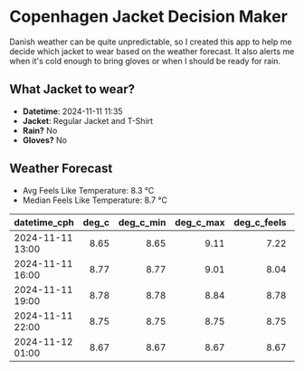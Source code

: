 
# Copenhagen Jacket Decision Maker

Danish weather can be quite unpredictable, so I created this app to help me decide which jacket to wear based on the weather forecast. 
It also alerts me when it's cold enough to bring gloves or when I should be ready for rain.

## What Jacket to wear?

- **Datetime**: 2024-11-11 11:35
- **Jacket**: Regular Jacket and T-Shirt
- **Rain?** No
- **Gloves?** No

## Weather Forecast
- Avg Feels Like Temperature: 8.3 °C
- Median Feels Like Temperature: 8.7 °C

| datetime_cph     |   deg_c |   deg_c_min |   deg_c_max |   deg_c_feels | weather   | wind   | rain   |
|:-----------------|--------:|------------:|------------:|--------------:|:----------|:-------|:-------|
| 2024-11-11 13:00 |    8.65 |        8.65 |        9.11 |          7.22 | Clouds    | Low    | None   |
| 2024-11-11 16:00 |    8.77 |        8.77 |        9.01 |          8.04 | Clouds    | Low    | None   |
| 2024-11-11 19:00 |    8.78 |        8.78 |        8.84 |          8.78 | Clouds    | Low    | None   |
| 2024-11-11 22:00 |    8.75 |        8.75 |        8.75 |          8.75 | Clouds    | Low    | None   |
| 2024-11-12 01:00 |    8.67 |        8.67 |        8.67 |          8.67 | Clouds    | Low    | None   |
        